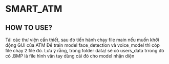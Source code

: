 # SMART_ATM
## HOW TO USE?
Tải các thư viện cần thiết, sau đó tiến hành chạy file main nếu muốn khởi động GUI của ATM
Để train model face_detection và voice_model thì cóp file chạy 2 file đó.
Lưu ý rằng, trong folder data/ sẽ có users_data trrong đó có .BMP là file hình vân tay dùng cái đó cho model nhận diện